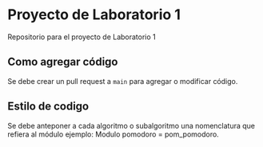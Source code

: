 # Proyecto de Laboratorio 1
Repositorio para el proyecto de Laboratorio 1

## Como agregar código
Se debe crear un pull request a `main` para agregar o modificar código.

## Estilo de codigo
Se debe anteponer a cada algoritmo o subalgoritmo una nomenclatura que refiera al módulo
ejemplo:
Modulo pomodoro = pom_pomodoro.